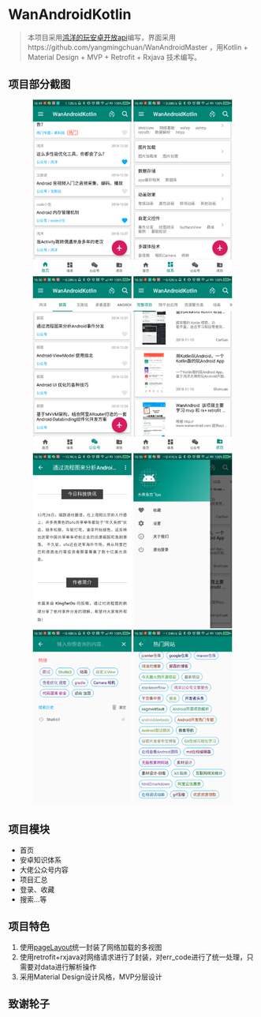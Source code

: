 # WanAndroidKotlin
> 本项目采用[鸿洋的玩安卓开放api](http:http://wanandroid.com/blog/show/2)编写，界面采用https://github.com/yangmingchuan/WanAndroidMaster 
，用Kotlin + Material Design + MVP + Retrofit + Rxjava 技术编写。

## 项目部分截图
<div align="center">
<img src="https://github.com/YuPf1989/WanAndroidKotlin/blob/master/image/%E9%A6%96%E9%A1%B5.png" width="200" height="auto" />
<img src="https://github.com/YuPf1989/WanAndroidKotlin/blob/master/image/%E7%9F%A5%E8%AF%86%E4%BD%93%E7%B3%BB.png" width="200" height="auto"  />
<img src="https://github.com/YuPf1989/WanAndroidKotlin/blob/master/image/%E5%85%AC%E4%BC%97%E5%8F%B7.png" width="200" height="auto"  />
<img src="https://github.com/YuPf1989/WanAndroidKotlin/blob/master/image/%E9%A1%B9%E7%9B%AE.png" width="200" height="auto"  />

<img src="https://github.com/YuPf1989/WanAndroidKotlin/blob/master/image/%E6%9D%A1%E7%9B%AE%E8%AF%A6%E6%83%85.png" width="200" height="auto"  />
<img src="https://github.com/YuPf1989/WanAndroidKotlin/blob/master/image/%E9%A6%96%E9%A1%B5-%E4%BE%A7%E6%BB%91.png" width="200" height="auto"  />
<img src="https://github.com/YuPf1989/WanAndroidKotlin/blob/master/image/%E6%90%9C%E7%B4%A2.png" width="200" height="auto"  />
<img src="https://github.com/YuPf1989/WanAndroidKotlin/blob/master/image/%E6%9C%80%E7%81%AB.png" width="200" height="auto"  />
</div>

## 项目模块
- 首页
- 安卓知识体系
- 大佬公众号内容
- 项目汇总
- 登录、收藏
- 搜索...等

## 项目特色
1. 使用[pageLayout](https://github.com/Hankkin/PageLayoutDemo)统一封装了网络加载的多视图
2. 使用retrofit+rxjava对网络请求进行了封装，对err_code进行了统一处理，只需要对data进行解析操作
3. 采用Material Design设计风格，MVP分层设计

## 致谢轮子


